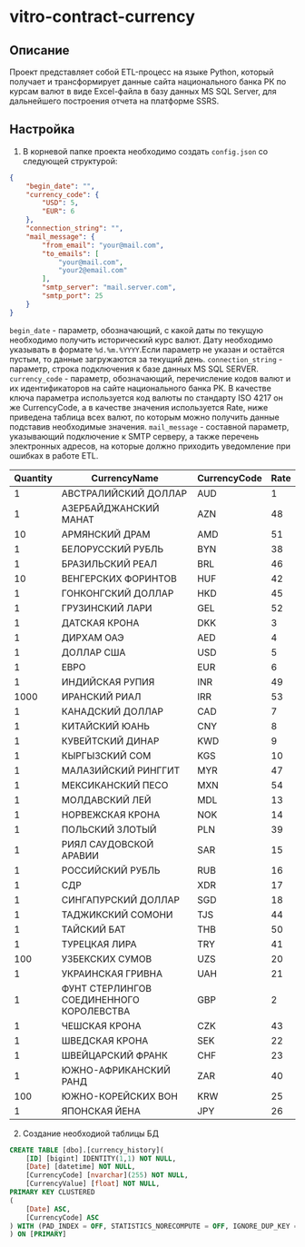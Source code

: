 # vitro-contract-currency

## Описание

Проект представляет собой ETL-процесс на языке Python, который получает и трансформирует данные сайта национального банка РК по курсам валют в виде Excel-файла в базу данных MS SQL Server, для дальнейшего построения отчета на платформе SSRS.

## Настройка

1. В корневой папке проекта необходимо создать `config.json` со следующей структурой:

```json
{
    "begin_date": "",
    "currency_code": {
        "USD": 5,
        "EUR": 6
    },
    "connection_string": "",
    "mail_message": {
        "from_email": "your@mail.com",
        "to_emails": [
            "your@mail.com",
            "your2@email.com"
        ],
        "smtp_server": "mail.server.com",
        "smtp_port": 25
    }
}
```
`begin_date` - параметр, обозначающий, с какой даты по текущую необходимо получить исторический курс валют. Дату необходимо указывать в формате `%d.%m.%YYYY`.Если параметр не указан и остаётся пустым, то данные загружаются за текущий день. 
`connection_string` - параметр, строка подключения к базе данных MS SQL SERVER.
`currency_code` - параметр, обозначающий, перечисление кодов валют и их идентификаторов на сайте национального банка РК. В качестве ключа параметра используется код валюты по стандарту ISO 4217 он же CurrencyCode, а в качестве значения используется Rate, ниже приведена таблица всех валют, по которым можно получить данные подставив необходимые значения.
`mail_message` - составной параметр, указывающий подключение к SMTP серверу, а также перечень электронных адресов, на которые должно приходить уведомление при ошибках в работе ETL.

| Quantity | CurrencyName                                      | CurrencyCode | Rate |
|----------|---------------------------------------------------|--------------|------|
| 1        | АВСТРАЛИЙСКИЙ ДОЛЛАР                              | AUD          | 1    |
| 1        | АЗЕРБАЙДЖАНСКИЙ МАНАТ                             | AZN          | 48   |
| 10       | АРМЯНСКИЙ ДРАМ                                    | AMD          | 51   |
| 1        | БЕЛОРУССКИЙ РУБЛЬ                                 | BYN          | 38   |
| 1        | БРАЗИЛЬСКИЙ РЕАЛ                                  | BRL          | 46   |
| 10       | ВЕНГЕРСКИХ ФОРИНТОВ                               | HUF          | 42   |
| 1        | ГОНКОНГСКИЙ ДОЛЛАР                                | HKD          | 45   |
| 1        | ГРУЗИНСКИЙ ЛАРИ                                   | GEL          | 52   |
| 1        | ДАТСКАЯ КРОНА                                     | DKK          | 3    |
| 1        | ДИРХАМ ОАЭ                                        | AED          | 4    |
| 1        | ДОЛЛАР США                                        | USD          | 5    |
| 1        | ЕВРО                                              | EUR          | 6    |
| 1        | ИНДИЙСКАЯ РУПИЯ                                   | INR          | 49   |
| 1000     | ИРАНСКИЙ РИАЛ                                     | IRR          | 53   |
| 1        | КАНАДСКИЙ ДОЛЛАР                                  | CAD          | 7    |
| 1        | КИТАЙСКИЙ ЮАНЬ                                    | CNY          | 8    |
| 1        | КУВЕЙТСКИЙ ДИНАР                                  | KWD          | 9    |
| 1        | КЫРГЫЗСКИЙ СОМ                                    | KGS          | 10   |
| 1        | МАЛАЗИЙСКИЙ РИНГГИТ                               | MYR          | 47   |
| 1        | МЕКСИКАНСКИЙ ПЕСО                                 | MXN          | 54   |
| 1        | МОЛДАВСКИЙ ЛЕЙ                                    | MDL          | 13   |
| 1        | НОРВЕЖСКАЯ КРОНА                                  | NOK          | 14   |
| 1        | ПОЛЬСКИЙ ЗЛОТЫЙ                                   | PLN          | 39   |
| 1        | РИЯЛ САУДОВСКОЙ АРАВИИ                            | SAR          | 15   |
| 1        | РОССИЙСКИЙ РУБЛЬ                                  | RUB          | 16   |
| 1        | СДР                                               | XDR          | 17   |
| 1        | СИНГАПУРСКИЙ ДОЛЛАР                               | SGD          | 18   |
| 1        | ТАДЖИКСКИЙ СОМОНИ                                 | TJS          | 44   |
| 1        | ТАЙСКИЙ БАТ                                       | THB          | 50   |
| 1        | ТУРЕЦКАЯ ЛИРА                                     | TRY          | 41   |
| 100      | УЗБЕКСКИХ СУМОВ                                   | UZS          | 20   |
| 1        | УКРАИНСКАЯ ГРИВНА                                 | UAH          | 21   |
| 1        | ФУНТ СТЕРЛИНГОВ СОЕДИНЕННОГО КОРОЛЕВСТВА          | GBP          | 2    |
| 1        | ЧЕШСКАЯ КРОНА                                     | CZK          | 43   |
| 1        | ШВЕДСКАЯ КРОНА                                    | SEK          | 22   |
| 1        | ШВЕЙЦАРСКИЙ ФРАНК                                 | CHF          | 23   |
| 1        | ЮЖНО-АФРИКАНСКИЙ РАНД                             | ZAR          | 40   |
| 100      | ЮЖНО-КОРЕЙСКИХ ВОН                                | KRW          | 25   |
| 1        | ЯПОНСКАЯ ЙЕНА                                     | JPY          | 26   |

2. Создание необходиой таблицы БД

```sql
CREATE TABLE [dbo].[currency_history](
	[ID] [bigint] IDENTITY(1,1) NOT NULL,
	[Date] [datetime] NOT NULL,
	[CurrencyCode] [nvarchar](255) NOT NULL,
	[CurrencyValue] [float] NOT NULL,
PRIMARY KEY CLUSTERED 
(
	[Date] ASC,
	[CurrencyCode] ASC
) WITH (PAD_INDEX = OFF, STATISTICS_NORECOMPUTE = OFF, IGNORE_DUP_KEY = OFF, ALLOW_ROW_LOCKS = ON, ALLOW_PAGE_LOCKS = ON) ON [PRIMARY]
) ON [PRIMARY]
```